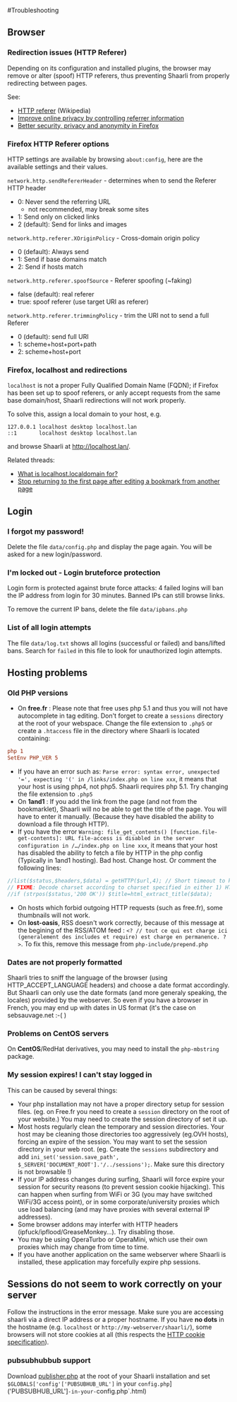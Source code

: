 #Troubleshooting
## Browser
### Redirection issues (HTTP Referer)
Depending on its configuration and installed plugins, the browser may remove or alter (spoof) HTTP referers, thus preventing Shaarli from properly redirecting between pages.

See:
- [HTTP referer](https://en.wikipedia.org/wiki/HTTP_referer) (Wikipedia)[](.html)
- [Improve online privacy by controlling referrer information](http://www.ghacks.net/2015/01/22/improve-online-privacy-by-controlling-referrer-information/)[](.html)
- [Better security, privacy and anonymity in Firefox](http://b.agilob.net/better-security-privacy-and-anonymity-in-firefox/)[](.html)

### Firefox HTTP Referer options
HTTP settings are available by browsing `about:config`, here are the available settings and their values.

`network.http.sendRefererHeader` - determines when to send the Referer HTTP header
- 0: Never send the referring URL
    - not recommended, may break some sites
- 1: Send only on clicked links
- 2 (default): Send for links and images

`network.http.referer.XOriginPolicy` - Cross-domain origin policy
- 0 (default): Always send
- 1: Send if base domains match
- 2: Send if hosts match

`network.http.referer.spoofSource` - Referer spoofing (~faking)
- false (default): real referer
- true: spoof referer (use target URI as referer)

`network.http.referer.trimmingPolicy` - trim the URI not to send a full Referer
- 0 (default): send full URI
- 1: scheme+host+port+path
- 2: scheme+host+port

### Firefox, localhost and redirections
`localhost` is not a proper Fully Qualified Domain Name (FQDN); if Firefox has been set up to spoof referers, or anly accept requests from the same base domain/host, Shaarli redirections will not work properly.

To solve this, assign a local domain to your host, e.g.
```
127.0.0.1 localhost desktop localhost.lan
::1       localhost desktop localhost.lan
```

and browse Shaarli at http://localhost.lan/.

Related threads:
- [What is localhost.localdomain for?](https://bbs.archlinux.org/viewtopic.php?id=156064)[](.html)
- [Stop returning to the first page after editing a bookmark from another page](https://github.com/shaarli/Shaarli/issues/311)[](.html)

## Login
### I forgot my password!
Delete the file `data/config.php` and display the page again. You will be asked for a new login/password.

### I'm locked out - Login bruteforce protection
Login form is protected against brute force attacks: 4 failed logins will ban the IP address from login for 30 minutes. Banned IPs can still browse links.

To remove the current IP bans, delete the file `data/ipbans.php`

### List of all login attempts
The file `data/log.txt` shows all logins (successful or failed) and bans/lifted bans.
Search for `failed` in this file to look for unauthorized login attempts.

## Hosting problems
### Old PHP versions
 * On **free.fr** : Please note that free uses php 5.1 and thus you will not have autocomplete in tag editing.  Don't forget to create a `sessions` directory at the root of your webspace. Change the file extension to `.php5` or create a `.htaccess` file in the directory where Shaarli is located containing:

```ini
php 1
SetEnv PHP_VER 5
```

 * If you have an error such as: `Parse error: syntax error, unexpected '=', expecting '(' in /links/index.php on line xxx`, it means that your host is using php4, not php5. Shaarli requires php 5.1. Try changing the file extension to `.php5`
 * On **1and1** : If you add the link from the page (and not from the bookmarklet), Shaarli will no be able to get the title of the page. You will have to enter it manually. (Because they have disabled the ability to download a file through HTTP).
 * If you have the error `Warning: file_get_contents() [function.file-get-contents]: URL file-access is disabled in the server configuration in /…/index.php on line xxx`, it means that your host has disabled the ability to fetch a file by HTTP in the php config (Typically in 1and1 hosting). Bad host. Change host. Or comment the following lines:[](.html)

```php
//list($status,$headers,$data) = getHTTP($url,4); // Short timeout to keep the application responsive.
// FIXME: Decode charset according to charset specified in either 1) HTTP response headers or 2) <head> in html 
//if (strpos($status,'200 OK')) $title=html_extract_title($data);
```

 * On hosts which forbid outgoing HTTP requests (such as free.fr), some thumbnails will not work.
 * On **lost-oasis**, RSS doesn't work correctly, because of this message at the begining of the RSS/ATOM feed : `<? // tout ce qui est charge ici (generalement des includes et require) est charge en permanence. ?>`. To fix this, remove this message from `php-include/prepend.php`

### Dates are not properly formatted
Shaarli tries to sniff the language of the browser (using HTTP_ACCEPT_LANGUAGE headers) and choose a date format accordingly. But Shaarli can only use the date formats (and more generaly speaking, the locales) provided by the webserver. So even if you have a browser in French, you may end up with dates in US format (it's the case on sebsauvage.net :-( )

### Problems on CentOS servers
On **CentOS**/RedHat derivatives, you may need to install the `php-mbstring` package.


### My session expires! I can't stay logged in
This can be caused by several things:

* Your php installation may not have a proper directory setup for session files. (eg. on Free.fr you need to create a  `session` directory on the root of your website.) You may need to create the session directory of set it up.
* Most hosts regularly clean the temporary and session directories. Your host may be cleaning those directories too aggressively (eg.OVH hosts), forcing an expire of the session. You may want to set the session directory in your web root. (eg. Create the `sessions` subdirectory and add `ini_set('session.save_path', $_SERVER['DOCUMENT_ROOT'].'/../sessions');`. Make sure this directory is not browsable !)[](.html)
* If your IP address changes during surfing, Shaarli will force expire your session for security reasons (to prevent session cookie hijacking). This can happen when surfing from WiFi or 3G (you may have switched WiFi/3G access point), or in some corporate/university proxies which use load balancing (and may have proxies with several external IP addresses).
* Some browser addons may interfer with HTTP headers (ipfuck/ipflood/GreaseMonkey…). Try disabling those.
* You may be using OperaTurbo or OperaMini, which use their own proxies which may change from time to time.
* If you have another application on the same webserver where Shaarli is installed, these application may forcefully expire php sessions.

## Sessions do not seem to work correctly on your server
Follow the instructions in the error message. Make sure you are accessing shaarli via a direct IP address or a proper hostname. If you have **no dots** in the hostname (e.g. `localhost` or `http://my-webserver/shaarli/`), some browsers will not store cookies at all (this respects the [HTTP cookie specification](http://curl.haxx.se/rfc/cookie_spec.html)).[](.html)

### pubsubhubbub support
Download [publisher.php](https://pubsubhubbub.googlecode.com/git/publisher_clients/php/library/publisher.php) at the root of your Shaarli installation and set `$GLOBALS['config'['PUBSUBHUB_URL']` in your `config.php`]('PUBSUBHUB_URL']`-in-your-`config.php`.html)
